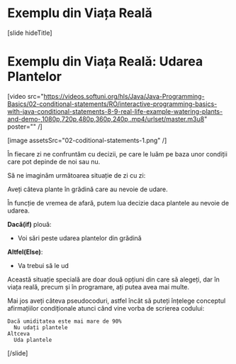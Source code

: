 # Exemplu din Viața Reală

[slide hideTitle]
# Exemplu din Viața Reală: Udarea Plantelor

[video src="https://videos.softuni.org/hls/Java/Java-Programming-Basics/02-conditional-statements/RO/interactive-programming-basics-with-java-conditional-statements-8-9-real-life-example-watering-plants-and-demo-,1080p,720p,480p,360p,240p,.mp4/urlset/master.m3u8" poster="" /]

[image assetsSrc="02-coditional-statements-1.png" /]

În fiecare zi ne confruntăm cu decizii, pe care le luăm pe baza unor condiții care pot depinde de noi sau nu.

Să ne imaginăm următoarea situație de zi cu zi:

Aveți câteva plante în grădină care au nevoie de udare.

În funcție de vremea de afară, putem lua decizie daca plantele au nevoie de udarea.

**Dacă(if)** plouă:

  * Voi sări peste udarea plantelor din grădină

**Altfel(Else)**:

  * Va trebui să le ud

Această situație specială are doar două opțiuni din care să alegeți, dar în viața reală, precum și în programare, ați putea avea mai multe.

Mai jos aveți câteva pseudocoduri, astfel încât să puteți înțelege conceptul afirmațiilor condiționale atunci când vine vorba de scrierea codului:

```
Dacă umiditatea este mai mare de 90%
  Nu udați plantele
Altceva
  Uda plantele
```
[/slide]